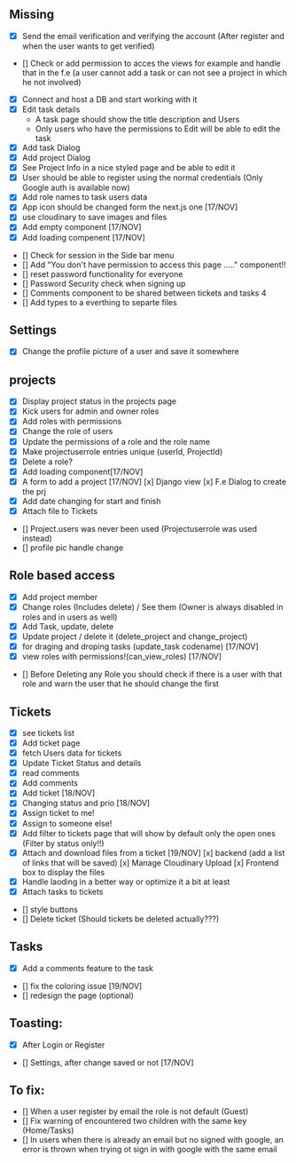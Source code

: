 
## Missing
- [x] Send the email verification and verifying the account (After register and when the user wants to get verified)
- [] Check or add permission to acces the views for example and handle that in the f.e (a user cannot add a task or can not see a project in which he not involved)
- [x] Connect and host a DB and start working with it
- [x] Edit task details
    * A task page should show the title description and Users
    * Only users who have the permissions to Edit will be able to edit the task
- [x] Add task Dialog
- [x] Add project Dialog
- [x] See Project Info in a nice styled page and be able to edit it
- [x] User should be able to register using the normal credentials (Only Google auth is available now)
- [x] Add role names to task users data 
- [x] App icon should be changed form the next.js one [17/NOV]
- [x] use cloudinary to save images and files
- [x] Add empty component [17/NOV]
- [x] Add loading compenent [17/NOV]
- [] Check for session in the Side bar menu 
- [] Add "You don't have permission to access this page ....." component!!
- [] reset password functionality for everyone
- [] Password Security check when signing up
- [] Comments component to be shared between tickets and tasks 4
- [] Add types to a everthing to separte files

## Settings
- [x] Change the profile picture of a user and save it somewhere

## projects
- [x] Display project status in the projects page
- [x] Kick users for admin and owner roles
- [x] Add roles with permissions
- [x] Change the role of users
- [x] Update the permissions of a role and the role name
- [x] Make projectuserrole entries unique (userId, ProjectId)
- [x] Delete a role?
- [x] Add loading component[17/NOV]
- [x] A form to add a project [17/NOV]
    [x] Django view
    [x] F.e Dialog to create the prj
- [x] Add date changing for start and finish
- [x] Attach file to Tickets
- [] Project.users was never been used (Projectuserrole was used instead)
- [] profile pic handle change


## Role based access
- [x] Add project member
- [x] Change roles (Includes delete) / See them (Owner is always disabled in roles and in users as well)
- [x] Add Task, update, delete
- [x] Update project / delete it (delete_project and change_project)
- [x] for draging and droping tasks (update_task codename) [17/NOV]
- [x] view roles with permissions!(can_view_roles) [17/NOV]
- [] Before Deleting any Role you should check if there is a user with that role and warn the user that he should change the first 

## Tickets
- [X] see tickets list
- [x] Add ticket page
- [x] fetch Users data for tickets
- [x] Update Ticket Status and details
- [x] read comments
- [x] Add comments
- [x] Add ticket [18/NOV]
- [x] Changing status and prio [18/NOV]
- [x] Assign ticket to me!
- [x] Assign to someone else!
- [x] Add filter to tickets page that will show by default only the open ones (Filter by status only!!)
- [x] Attach and download files from a ticket [19/NOV]
    [x] backend (add a list of links that will be saved)
    [x] Manage Cloudinary Upload
    [x] Frontend box to display the files
- [x] Handle laoding in a better way or optimize it a bit at least
- [x] Attach tasks to tickets
- [] style buttons
- [] Delete ticket (Should tickets be deleted actually???)

## Tasks
- [x] Add a comments feature to the task
- [] fix the coloring issue [19/NOV]
- [] redesign the page (optional)


## Toasting:
- [x] After Login or Register
- [] Settings, after change saved or not [17/NOV]

## To fix:
- [] When a user register by email the role is not default (Guest)
- [] Fix warning of encountered two children with the same key (Home/Tasks)
- [] In users when there is already an email but no signed with google, an error is thrown when trying ot sign in with google with the same email

